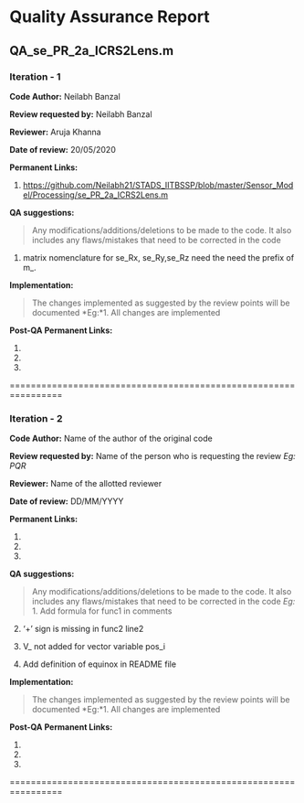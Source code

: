 Quality Assurance Report
====

QA_se_PR_2a_ICRS2Lens.m
----

### Iteration - 1

**Code Author:** Neilabh Banzal

**Review requested by:** Neilabh Banzal

**Reviewer:** Aruja Khanna


**Date of review:**	20/05/2020


**Permanent Links:**

1. https://github.com/Neilabh21/STADS_IITBSSP/blob/master/Sensor_Model/Processing/se_PR_2a_ICRS2Lens.m


**QA suggestions:**
> Any modifications/additions/deletions to be made to the code. It also includes any flaws/mistakes that need to be corrected in the code

1. matrix nomenclature for se_Rx, se_Ry,se_Rz need the 
   need the prefix of m_.

**Implementation:**
> The changes implemented as suggested by the review points will be documented
*Eg:*1. All changes are implemented


**Post-QA Permanent Links:**

1.

2.

3.

================================================================

### Iteration - 2

**Code Author:** Name of the author of the original code


**Review requested by:** Name of the person who is requesting the review *Eg: PQR*


**Reviewer:** Name of the allotted reviewer


**Date of review:**	DD/MM/YYYY


**Permanent Links:**

1. 

2. 

3. 


**QA suggestions:**
> Any modifications/additions/deletions to be made to the code. It also includes any flaws/mistakes that need to be corrected in the code
*Eg:* 1. Add formula for func1 in comments

2. ‘+’ sign is missing in func2 line2

3. V_ not added for vector variable pos_i

4. Add definition of equinox in README file


**Implementation:**
> The changes implemented as suggested by the review points will be documented
*Eg:*1. All changes are implemented


**Post-QA Permanent Links:**

1.

2.

3.

================================================================